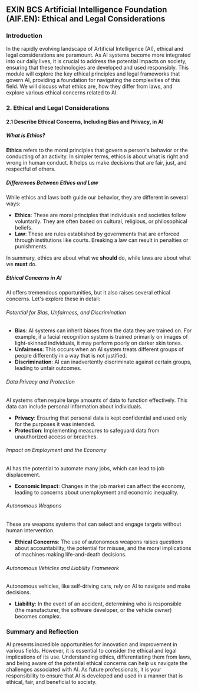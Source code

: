 ## EXIN BCS Artificial Intelligence Foundation (AIF.EN): Ethical and Legal Considerations

### Introduction

In the rapidly evolving landscape of Artificial Intelligence (AI), ethical and legal considerations are paramount. As AI systems become more integrated into our daily lives, it is crucial to address the potential impacts on society, ensuring that these technologies are developed and used responsibly. This module will explore the key ethical principles and legal frameworks that govern AI, providing a foundation for navigating the complexities of this field. We will discuss what ethics are, how they differ from laws, and explore various ethical concerns related to AI.

### 2. Ethical and Legal Considerations

#### 2.1 Describe Ethical Concerns, Including Bias and Privacy, in AI

##### What is Ethics?

**Ethics** refers to the moral principles that govern a person's behavior or the conducting of an activity. In simpler terms, ethics is about what is right and wrong in human conduct. It helps us make decisions that are fair, just, and respectful of others.

##### Differences Between Ethics and Law

While ethics and laws both guide our behavior, they are different in several ways:

- **Ethics**: These are moral principles that individuals and societies follow voluntarily. They are often based on cultural, religious, or philosophical beliefs.
- **Law**: These are rules established by governments that are enforced through institutions like courts. Breaking a law can result in penalties or punishments.

In summary, ethics are about what we **should** do, while laws are about what we **must** do.

##### Ethical Concerns in AI

AI offers tremendous opportunities, but it also raises several ethical concerns. Let's explore these in detail:

###### Potential for Bias, Unfairness, and Discrimination

- **Bias**: AI systems can inherit biases from the data they are trained on. For example, if a facial recognition system is trained primarily on images of light-skinned individuals, it may perform poorly on darker skin tones.
- **Unfairness**: This occurs when an AI system treats different groups of people differently in a way that is not justified.
- **Discrimination**: AI can inadvertently discriminate against certain groups, leading to unfair outcomes.

###### Data Privacy and Protection

AI systems often require large amounts of data to function effectively. This data can include personal information about individuals.

- **Privacy**: Ensuring that personal data is kept confidential and used only for the purposes it was intended.
- **Protection**: Implementing measures to safeguard data from unauthorized access or breaches.

###### Impact on Employment and the Economy

AI has the potential to automate many jobs, which can lead to job displacement.

- **Economic Impact**: Changes in the job market can affect the economy, leading to concerns about unemployment and economic inequality.

###### Autonomous Weapons

These are weapons systems that can select and engage targets without human intervention.

- **Ethical Concerns**: The use of autonomous weapons raises questions about accountability, the potential for misuse, and the moral implications of machines making life-and-death decisions.

###### Autonomous Vehicles and Liability Framework

Autonomous vehicles, like self-driving cars, rely on AI to navigate and make decisions.

- **Liability**: In the event of an accident, determining who is responsible (the manufacturer, the software developer, or the vehicle owner) becomes complex.

### Summary and Reflection

AI presents incredible opportunities for innovation and improvement in various fields. However, it is essential to consider the ethical and legal implications of its use. Understanding ethics, differentiating them from laws, and being aware of the potential ethical concerns can help us navigate the challenges associated with AI. As future professionals, it is your responsibility to ensure that AI is developed and used in a manner that is ethical, fair, and beneficial to society.